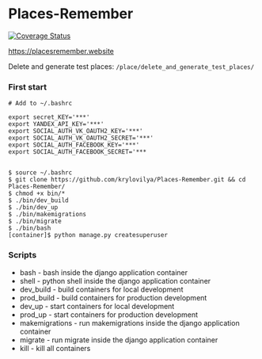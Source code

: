 # Places-Remember

[![Coverage Status](https://coveralls.io/repos/github/krylovilya/Places-Remember/badge.svg?branch=master)](https://coveralls.io/github/krylovilya/Places-Remember?branch=master)

https://placesremember.website

Delete and generate test places:
`/place/delete_and_generate_test_places/`

### First start

```
# Add to ~/.bashrc

export secret_KEY='***'
export YANDEX_API_KEY='***'
export SOCIAL_AUTH_VK_OAUTH2_KEY='***'
export SOCIAL_AUTH_VK_OAUTH2_SECRET='***'
export SOCIAL_AUTH_FACEBOOK_KEY='***'
export SOCIAL_AUTH_FACEBOOK_SECRET='***


$ source ~/.bashrc
$ git clone https://github.com/krylovilya/Places-Remember.git && cd Places-Remember/
$ chmod +x bin/*
$ ./bin/dev_build
$ ./bin/dev_up
$ ./bin/makemigrations
$ ./bin/migrate
$ ./bin/bash
[container]$ python manage.py createsuperuser
```


### Scripts

* bash - bash inside the django application container
* shell - python shell inside the django application container
* dev_build - build containers for local development
* prod_build - build containers for production development
* dev_up - start containers for local development
* prod_up - start containers for production development
* makemigrations - run makemigrations inside the django application container
* migrate - run migrate inside the django application container
* kill - kill all containers
